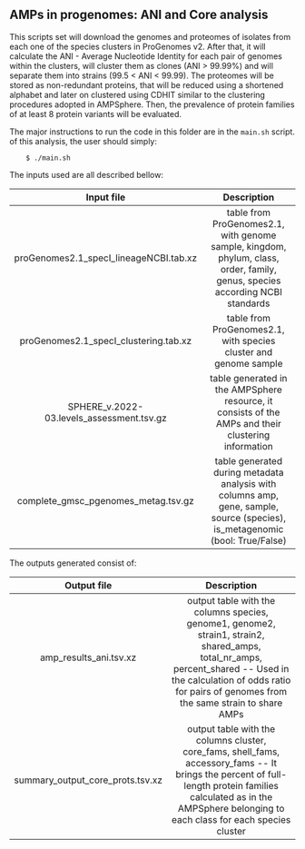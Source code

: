 ## AMPs in progenomes: ANI and Core analysis

This scripts set will download the genomes and proteomes of isolates from each
one of the species clusters in ProGenomes v2. After that, it will calculate the
ANI - Average Nucleotide Identity for each pair of genomes within the clusters, 
will cluster them as clones (ANI > 99.99%) and will separate them into
strains (99.5 < ANI < 99.99). The proteomes will be stored as non-redundant proteins, 
that will be reduced using a shortened alphabet and later on clustered using CDHIT
similar to the clustering procedures adopted in AMPSphere. Then, the prevalence of
protein families of at least 8 protein variants will be evaluated.

The major instructions to run the code in this folder are in the `main.sh` script.
of this analysis, the user should simply:

```
    $ ./main.sh
```

The inputs used are all described bellow:

| **Input file** | **Description** |
| :---: | :---: |
| proGenomes2.1_specI_lineageNCBI.tab.xz | table from ProGenomes2.1, with genome sample, kingdom, phylum, class, order, family, genus, species according NCBI standards |
| proGenomes2.1_specI_clustering.tab.xz | table from ProGenomes2.1, with species cluster and genome sample | 
| SPHERE_v.2022-03.levels_assessment.tsv.gz | table generated in the AMPSphere resource, it consists of the AMPs and their clustering information |
| complete_gmsc_pgenomes_metag.tsv.gz | table generated during metadata analysis with columns amp, gene, sample, source (species), is_metagenomic (bool: True/False) |

The outputs generated consist of:

| **Output file** | **Description** |
| :---: | :---: |
| amp_results_ani.tsv.xz | output table with the columns species, genome1, genome2, strain1, strain2, shared_amps, total_nr_amps, percent_shared -- Used in the calculation of odds ratio for pairs of genomes from the same strain to share AMPs |
| summary_output_core_prots.tsv.xz | output table with the columns cluster, core_fams, shell_fams, accessory_fams -- It brings the percent of full-length protein families calculated as in the AMPSphere belonging to each class for each species cluster |

